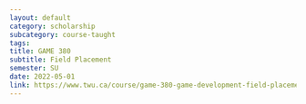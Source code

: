 ```yaml
---
layout: default
category: scholarship
subcategory: course-taught
tags:
title: GAME 380
subtitle: Field Placement
semester: SU
date: 2022-05-01
link: https://www.twu.ca/course/game-380-game-development-field-placement-2021-2022
---
```

